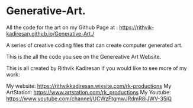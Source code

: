 # Generative-Art.
All the code for the art on my Github Page at : https://rithvik-kadiresan.github.io/Generative-Art./


A series of creative coding files that can create computer generated art.

This is the all the code you see on the Genereative Art Website.

This is all created by Rithvik Kadiresan if you would like to see more of my work:

My website: https://rithvikkadiresan.wixsite.com/rk-productions
My ArtStation: https://www.artstation.com/rk_productions
My Youtube: https://www.youtube.com/channel/UCWzFtgmwJRdmR8iJWV-35lQ
